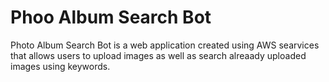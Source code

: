 # Phoo Album Search Bot

Photo Album Search Bot is a web application created using AWS searvices that allows users to upload images as well as search alreaady uploaded images using keywords.
